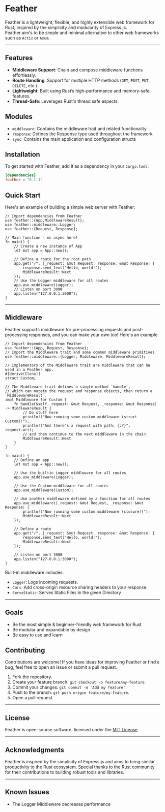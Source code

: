 # Feather

Feather is a lightweight, flexible, and highly extensible web framework for Rust, inspired by the simplicity and modularity of Express.js.<br>
Feather aim's to be simple and minimal alternative to other web frameworks such as `Actix` or `Axum`.

---

## Features

- **Middleware Support**: Chain and compose middleware functions effortlessly.
- **Route Handling**: Support for multiple HTTP methods (`GET`, `POST`, `PUT`, `DELETE`, etc.).
- **Lightweight**: Built using Rust’s high-performance and memory-safe features.
- **Thread-Safe**: Leverages Rust's thread safe aspects.

## Modules

- `middleware`: Contains the middleware trait and related functionality
- `response`: Defines the Response type used throughout the framework
- `sync`: Contains the main application and configuration structs

## Installation

To get started with Feather, add it as a dependency in your `Cargo.toml`:

```toml
[dependencies]
feather = "0.1.1"
```

## Quick Start

Here's an example of building a simple web server with Feather:

```rust,no_run
// Import dependencies from Feather
use feather::{App,MiddlewareResult};
use feather::middleware::Logger;
use feather::{Request, Response};

// Main function - no async here!
fn main() {
    // Create a new instance of App
    let mut app = App::new();
    
    // Define a route for the root path
    app.get("/", |_request: &mut Request, response: &mut Response| {
        response.send_text("Hello, world!");
        MiddlewareResult::Next
    });
    // Use the Logger middleware for all routes
    app.use_middleware(Logger);
    // Listen on port 3000
    app.listen("127.0.0.1:3000");
}
```

---

## Middleware

Feather supports middleware for pre-processing requests and post-processing responses, and you can make your own too! Here's an example:

```rust,no_run
// Import dependencies from Feather
use feather::{App, Request, Response};
// Import the Middleware trait and some common middleware primitives
use feather::middleware::{Logger, Middleware, MiddlewareResult};

// Implementors of the Middleware trait are middleware that can be used in a Feather app.
#[derive(Clone)]
struct Custom;

// The Middleware trait defines a single method `handle`,
// which can mutate the request and response objects, then return a `MiddlewareResult`.
impl Middleware for Custom {
    fn handle(&self, request: &mut Request, _response: &mut Response) -> MiddlewareResult {
        // Do stuff here
        println!("Now running some custom middleware (struct Custom)!");
        println!("And there's a request with path: {:?}", request.uri);
        // and then continue to the next middleware in the chain
        MiddlewareResult::Next
    }
}

fn main() {
    // Define an app
    let mut app = App::new();

    // Use the builtin Logger middleware for all routes
    app.use_middleware(Logger);

    // Use the Custom middleware for all routes
    app.use_middleware(Custom);

    // Use another middleware defined by a function for all routes
    app.use_middleware(|_request: &mut Request, _response: &mut Response| {
        println!("Now running some custom middleware (closure)!");
        MiddlewareResult::Next
    });

    // Define a route
    app.get("/", |_request: &mut Request, response: &mut Response| {
        response.send_text("Hello, world!");
        MiddlewareResult::Next
    });

    // Listen on port 3000
    app.listen("127.0.0.1:3000");
}
```
Built-in middleware includes:

- `Logger`: Logs incoming requests.
- `Cors`: Add cross-origin resource sharing headers to your response.
- `ServeStatic`: Serves Static Files in the given Directory 
---

## Goals

- Be the most simple & beginner-friendly web framework for Rust
- Be modular and expandable by design
- Be easy to use and learn

## Contributing

Contributions are welcome! If you have ideas for improving Feather or find a bug, feel free to open an issue or submit a pull request.

1. Fork the repository.
2. Create your feature branch: `git checkout -b feature/my-feature`.
3. Commit your changes: `git commit -m 'Add my feature'`.
4. Push to the branch: `git push origin feature/my-feature`.
5. Open a pull request.

---

## License

Feather is open-source software, licensed under the [MIT License](LICENSE).

---

## Acknowledgments

Feather is inspired by the simplicity of Express.js and aims to bring similar productivity to the Rust ecosystem. Special thanks to the Rust community for their contributions to building robust tools and libraries.

---
## Known Issues
- The Logger Middleware decreases performance

